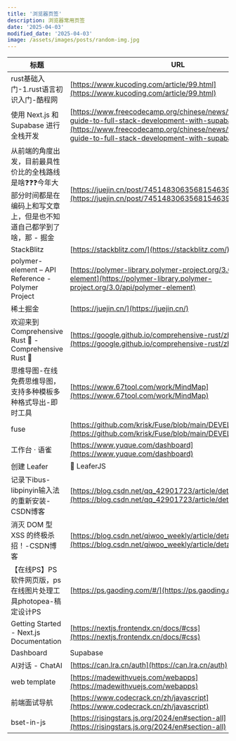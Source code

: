 ```yaml
---
title: '浏览器页签'
description: 浏览器常用页签
date: '2025-04-03'
modified_date: '2025-04-03'
image: /assets/images/posts/random-img.jpg
---
```

| 标题 | URL |
| --- | --- |
| rust基础入门-1.rust语言初识入门-酷程网 | [https://www.kucoding.com/article/99.html](https://www.kucoding.com/article/99.html) |
| 使用 Next.js 和 Supabase 进行全栈开发 | [https://www.freecodecamp.org/chinese/news/the-complete-guide-to-full-stack-development-with-supabas/](https://www.freecodecamp.org/chinese/news/the-complete-guide-to-full-stack-development-with-supabas/) |
| 从前端的角度出发，目前最具性价比的全栈路线是啥❓❓❓今年大部分时间都是在编码上和写文章上，但是也不知道自己都学到了啥，那 - 掘金 | [https://juejin.cn/post/7451483063568154639](https://juejin.cn/post/7451483063568154639) |
| StackBlitz | [https://stackblitz.com/](https://stackblitz.com/) |
| polymer-element – API Reference - Polymer Project | [https://polymer-library.polymer-project.org/3.0/api/polymer-element](https://polymer-library.polymer-project.org/3.0/api/polymer-element) |
| 稀土掘金 | [https://juejin.cn/](https://juejin.cn/) |
| 欢迎来到 Comprehensive Rust 🦀 - Comprehensive Rust 🦀 | [https://google.github.io/comprehensive-rust/zh-CN/](https://google.github.io/comprehensive-rust/zh-CN/) |
| 思维导图-在线免费思维导图，支持多种模板多种格式导出-即时工具 | [https://www.67tool.com/work/MindMap](https://www.67tool.com/work/MindMap) |
| fuse | [https://github.com/krisk/Fuse/blob/main/DEVELOPERS.md](https://github.com/krisk/Fuse/blob/main/DEVELOPERS.md) |
| 工作台 · 语雀 | [https://www.yuque.com/dashboard](https://www.yuque.com/dashboard) |
| 创建 Leafer | 🌿 LeaferJS |
| 记录下ibus-libpinyin输入法的重新安装-CSDN博客 | [https://blog.csdn.net/qq_42901723/article/details/136047078](https://blog.csdn.net/qq_42901723/article/details/136047078) |
| 消灭 DOM 型 XSS 的终极杀招！-CSDN博客 | [https://blog.csdn.net/qiwoo_weekly/article/details/141261852](https://blog.csdn.net/qiwoo_weekly/article/details/141261852) |
| 【在线PS】PS软件网页版，ps在线图片处理工具photopea-稿定设计PS | [https://ps.gaoding.com/#/](https://ps.gaoding.com/#/) |
| Getting Started - Next.js Documentation | [https://nextjs.frontendx.cn/docs/#css](https://nextjs.frontendx.cn/docs/#css) |
| Dashboard | Supabase |
| AI对话 - ChatAI | [https://can.lra.cn/auth](https://can.lra.cn/auth) |
| web template | [https://madewithvuejs.com/webapps](https://madewithvuejs.com/webapps) |
| 前端面试导航 | [https://www.codecrack.cn/zh/javascript](https://www.codecrack.cn/zh/javascript) |
| bset-in-js | [https://risingstars.js.org/2024/en#section-all](https://risingstars.js.org/2024/en#section-all) |

